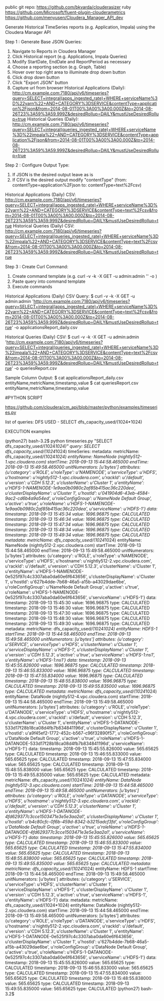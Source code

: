 public git repo:  https://github.com/bkvarda/clouderasizer
ruby  https://github.com/Microsoft/fluent-plugin-clouderametrics
https://github.com/menyusen/Cloudera_Manager_API_dev

Generate Historical TimeSeries reports (e.g. Application, Impala) using the Cloudera Manager API

Step 1 : Generate Base JSON Queries:
1. Navigate to Reports in Cloudera Manager
2. Click Historical report (e.g. Applications, Impala Queries)
3. Modify StartDate, EndDate and ReportPeriod as necessary
4. Choose a reporting section (e.g. Graph, Table)
5. Hover over top right area to illuminate drop down button
6. Click drop down button
7. Click "Export JSON" button
8. Capture url from browser
Historical Applications (Daily):
http://cm.example.com:7180/api/v6/timeseries?query=SELECT+integral(apps_ingested_rate)+WHERE+serviceName%3D%22yarn%22+AND+CATEGORY%3DSERVICE&contentType=application%2Fjson&from=2014-08-01T00%3A00%3A00.000Z&to=2014-08-26T23%3A59%3A59.999Z&desiredRollup=DAILY&mustUseDesiredRollup=true
Historical Queries (Daily):
http://cm.example.com:7180/api/v6/timeseries?query=SELECT+integral(queries_ingested_rate)+WHERE+serviceName%3D%22impala%22+AND+CATEGORY%3DSERVICE&contentType=application%2Fjson&from=2014-08-01T00%3A00%3A00.000Z&to=2014-08-26T23%3A59%3A59.999Z&desiredRollup=DAILY&mustUseDesiredRollup=true


Step 2 : Configure Output Type:
1. If JSON is the desired output leave as is
2. If CSV is the desired output modify "contentType" (from: contentType=application%2Fjson to: contentType=text%2Fcsv)

Historical Applications (Daily) CSV:
http://cm.example.com:7180/api/v6/timeseries?query=SELECT+integral(apps_ingested_rate)+WHERE+serviceName%3D%22yarn%22+AND+CATEGORY%3DSERVICE&contentType=text%2Fcsv&from=2014-08-01T00%3A00%3A00.000Z&to=2014-08-26T23%3A59%3A59.999Z&desiredRollup=DAILY&mustUseDesiredRollup=true
Historical Queries (Daily) CSV:
http://cm.example.com:7180/api/v6/timeseries?query=SELECT+integral(queries_ingested_rate)+WHERE+serviceName%3D%22impala%22+AND+CATEGORY%3DSERVICE&contentType=text%2Fcsv&from=2014-08-01T00%3A00%3A00.000Z&to=2014-08-26T23%3A59%3A59.999Z&desiredRollup=DAILY&mustUseDesiredRollup=true


Step 3 : Create Curl Command:
1. Create command template (e.g. curl -v -k -X GET -u admin:admin '<query>' -o <filename>)
2. Paste query into command template
3. Execute commands  

Historical Applications (Daily) CSV Query:
$ curl -v -k -X GET -u admin:admin 'http://cm.example.com:7180/api/v6/timeseries?query=SELECT+integral(apps_ingested_rate)+WHERE+serviceName%3D%22yarn%22+AND+CATEGORY%3DSERVICE&contentType=text%2Fcsv&from=2014-08-01T00%3A00%3A00.000Z&to=2014-08-26T23%3A59%3A59.999Z&desiredRollup=DAILY&mustUseDesiredRollup=true' -o applicationsReport_daily.csv

Historical Queries (Daily) CSV:
$ curl -v -k -X GET -u admin:admin 'http://cm.example.com:7180/api/v6/timeseries?query=SELECT+integral(queries_ingested_rate)+WHERE+serviceName%3D%22impala%22+AND+CATEGORY%3DSERVICE&contentType=text%2Fcsv&from=2014-08-01T00%3A00%3A00.000Z&to=2014-08-26T23%3A59%3A59.999Z&desiredRollup=DAILY&mustUseDesiredRollup=true' -o queriesReport.csv

Sample Column Output:
$ cat applicationsReport_daily.csv
entityName,metricName,timestamp,value
$ cat queriesReport.csv
entityName,metricName,timestamp,value



#PYTHON SCRIPT


https://github.com/cloudera/cm_api/blob/master/python/examples/timeseries.py


list of queries:
DFS USED - SELECT dfs_capacity_used/(1024*1024)

EXECUTION examples

(python27) bash-3.2$ python timeseries.py "SELECT dfs_capacity_used/(1024*1024)"
<ApiTimeSeriesResponse>
  query: SELECT dfs_capacity_used/(1024*1024)
  timeSeries:
    metadata:
      metricName: dfs_capacity_used/(1024*1024)
      entityName: NameNode (nightly512-1.vpc.cloudera.com)
      startTime: 2018-09-13 15:44:58.465000
      endTime: 2018-09-13 15:49:58.465000
      unitNumerators: [u'bytes']
      attributes: {u'category': u'ROLE', u'roleType': u'NAMENODE', u'serviceType': u'HDFS', u'hostname': u'nightly512-1.vpc.cloudera.com', u'rackId': u'/default', u'version': u'CDH 5.12.3', u'clusterName': u'Cluster 1', u'entityName': u'HDFS-1-NAMENODE-1e9aa0b0980c2af85b415ac36c220dea', u'clusterDisplayName': u'Cluster 1', u'hostId': u'041904d6-43eb-4584-9ac2-cd6b4a9a54ed', u'roleConfigGroup': u'NameNode Default Group', u'active': u'true', u'roleName': u'HDFS-1-NAMENODE-1e9aa0b0980c2af85b415ac36c220dea', u'serviceName': u'HDFS-1'}
    data:
      timestamp: 2018-09-13 15:45:34 value: 1696.96875 type: CALCULATED
      timestamp: 2018-09-13 15:46:34 value: 1696.96875 type: CALCULATED
      timestamp: 2018-09-13 15:47:34 value: 1696.96875 type: CALCULATED
      timestamp: 2018-09-13 15:48:34 value: 1696.96875 type: CALCULATED
      timestamp: 2018-09-13 15:49:34 value: 1696.96875 type: CALCULATED
    metadata:
      metricName: dfs_capacity_used/(1024*1024)
      entityName: NameNode (nightly512-2.vpc.cloudera.com)
      startTime: 2018-09-13 15:44:58.465000
      endTime: 2018-09-13 15:49:58.465000
      unitNumerators: [u'bytes']
      attributes: {u'category': u'ROLE', u'roleType': u'NAMENODE', u'serviceType': u'HDFS', u'hostname': u'nightly512-2.vpc.cloudera.com', u'rackId': u'/default', u'version': u'CDH 5.12.3', u'clusterName': u'Cluster 1', u'entityName': u'HDFS-1-NAMENODE-0e525f97c4c3307aba0da60e6f643656', u'clusterDisplayName': u'Cluster 1', u'hostId': u'627b4dde-7b68-46a5-a15b-a43029dae6be', u'roleConfigGroup': u'NameNode Default Group', u'active': u'true', u'roleName': u'HDFS-1-NAMENODE-0e525f97c4c3307aba0da60e6f643656', u'serviceName': u'HDFS-1'}
    data:
      timestamp: 2018-09-13 15:45:30 value: 1696.96875 type: CALCULATED
      timestamp: 2018-09-13 15:46:30 value: 1696.96875 type: CALCULATED
      timestamp: 2018-09-13 15:47:30 value: 1696.96875 type: CALCULATED
      timestamp: 2018-09-13 15:48:30 value: 1696.96875 type: CALCULATED
      timestamp: 2018-09-13 15:49:30 value: 1696.96875 type: CALCULATED
    metadata:
      metricName: dfs_capacity_used/(1024*1024)
      entityName: HDFS-1
      startTime: 2018-09-13 15:44:58.465000
      endTime: 2018-09-13 15:49:58.465000
      unitNumerators: [u'bytes']
      attributes: {u'category': u'SERVICE', u'serviceType': u'HDFS', u'clusterName': u'Cluster 1', u'serviceDisplayName': u'HDFS-1', u'clusterDisplayName': u'Cluster 1', u'version': u'CDH 5.12.3', u'active': u'true', u'serviceName': u'HDFS-1:ns1', u'entityName': u'HDFS-1:ns1'}
    data:
      timestamp: 2018-09-13 15:45:55.826000 value: 1696.96875 type: CALCULATED
      timestamp: 2018-09-13 15:46:55.833000 value: 1696.96875 type: CALCULATED
      timestamp: 2018-09-13 15:47:55.834000 value: 1696.96875 type: CALCULATED
      timestamp: 2018-09-13 15:48:55.838000 value: 1696.96875 type: CALCULATED
      timestamp: 2018-09-13 15:49:55.835000 value: 1696.96875 type: CALCULATED
    metadata:
      metricName: dfs_capacity_used/(1024*1024)
      entityName: DataNode (nightly512-4.vpc.cloudera.com)
      startTime: 2018-09-13 15:44:58.465000
      endTime: 2018-09-13 15:49:58.465000
      unitNumerators: [u'bytes']
      attributes: {u'category': u'ROLE', u'roleType': u'DATANODE', u'serviceType': u'HDFS', u'hostname': u'nightly512-4.vpc.cloudera.com', u'rackId': u'/default', u'version': u'CDH 5.12.3', u'clusterName': u'Cluster 1', u'entityName': u'HDFS-1-DATANODE-533d17f28b18ca08d4fb7b834841196d', u'clusterDisplayName': u'Cluster 1', u'hostId': u'a9f45ef2-1772-452c-b567-c96f32890f57', u'roleConfigGroup': u'DataNode Default Group', u'active': u'true', u'roleName': u'HDFS-1-DATANODE-533d17f28b18ca08d4fb7b834841196d', u'serviceName': u'HDFS-1'}
    data:
      timestamp: 2018-09-13 15:45:55.826000 value: 565.65625 type: CALCULATED
      timestamp: 2018-09-13 15:46:55.833000 value: 565.65625 type: CALCULATED
      timestamp: 2018-09-13 15:47:55.834000 value: 565.65625 type: CALCULATED
      timestamp: 2018-09-13 15:48:55.838000 value: 565.65625 type: CALCULATED
      timestamp: 2018-09-13 15:49:55.835000 value: 565.65625 type: CALCULATED
    metadata:
      metricName: dfs_capacity_used/(1024*1024)
      entityName: DataNode (nightly512-3.vpc.cloudera.com)
      startTime: 2018-09-13 15:44:58.465000
      endTime: 2018-09-13 15:49:58.465000
      unitNumerators: [u'bytes']
      attributes: {u'category': u'ROLE', u'roleType': u'DATANODE', u'serviceType': u'HDFS', u'hostname': u'nightly512-3.vpc.cloudera.com', u'rackId': u'/default', u'version': u'CDH 5.12.3', u'clusterName': u'Cluster 1', u'entityName': u'HDFS-1-DATANODE-4fd629377c3cce1503471e3e5e3aa2a1', u'clusterDisplayName': u'Cluster 1', u'hostId': u'b4c80cfc-0f6b-459d-8342-b3215adcf3fd', u'roleConfigGroup': u'DataNode Default Group', u'active': u'true', u'roleName': u'HDFS-1-DATANODE-4fd629377c3cce1503471e3e5e3aa2a1', u'serviceName': u'HDFS-1'}
    data:
      timestamp: 2018-09-13 15:45:55.826000 value: 565.65625 type: CALCULATED
      timestamp: 2018-09-13 15:46:55.833000 value: 565.65625 type: CALCULATED
      timestamp: 2018-09-13 15:47:55.834000 value: 565.65625 type: CALCULATED
      timestamp: 2018-09-13 15:48:55.838000 value: 565.65625 type: CALCULATED
      timestamp: 2018-09-13 15:49:55.835000 value: 565.65625 type: CALCULATED
    metadata:
      metricName: dfs_capacity_used/(1024*1024)
      entityName: HDFS-1
      startTime: 2018-09-13 15:44:58.465000
      endTime: 2018-09-13 15:49:58.465000
      unitNumerators: [u'bytes']
      attributes: {u'category': u'SERVICE', u'serviceType': u'HDFS', u'clusterName': u'Cluster 1', u'serviceDisplayName': u'HDFS-1', u'clusterDisplayName': u'Cluster 1', u'version': u'CDH 5.12.3', u'active': u'true', u'serviceName': u'HDFS-1', u'entityName': u'HDFS-1'}
    data:
    metadata:
      metricName: dfs_capacity_used/(1024*1024)
      entityName: DataNode (nightly512-2.vpc.cloudera.com)
      startTime: 2018-09-13 15:44:58.465000
      endTime: 2018-09-13 15:49:58.465000
      unitNumerators: [u'bytes']
      attributes: {u'category': u'ROLE', u'roleType': u'DATANODE', u'serviceType': u'HDFS', u'hostname': u'nightly512-2.vpc.cloudera.com', u'rackId': u'/default', u'version': u'CDH 5.12.3', u'clusterName': u'Cluster 1', u'entityName': u'HDFS-1-DATANODE-0e525f97c4c3307aba0da60e6f643656', u'clusterDisplayName': u'Cluster 1', u'hostId': u'627b4dde-7b68-46a5-a15b-a43029dae6be', u'roleConfigGroup': u'DataNode Default Group', u'active': u'true', u'roleName': u'HDFS-1-DATANODE-0e525f97c4c3307aba0da60e6f643656', u'serviceName': u'HDFS-1'}
    data:
      timestamp: 2018-09-13 15:45:55.826000 value: 565.65625 type: CALCULATED
      timestamp: 2018-09-13 15:46:55.833000 value: 565.65625 type: CALCULATED
      timestamp: 2018-09-13 15:47:55.834000 value: 565.65625 type: CALCULATED
      timestamp: 2018-09-13 15:48:55.838000 value: 565.65625 type: CALCULATED
      timestamp: 2018-09-13 15:49:55.835000 value: 565.65625 type: CALCULATED
(python27) bash-3.2$
